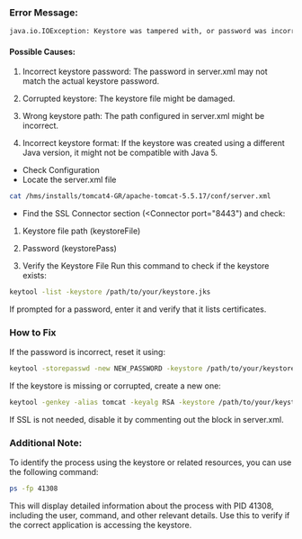 ### Error Message:

```bash
java.io.IOException: Keystore was tampered with, or password was incorrect
```
#### Possible Causes:

1. Incorrect keystore password: The password in server.xml may not match the actual keystore password.

2. Corrupted keystore: The keystore file might be damaged.

3. Wrong keystore path: The path configured in server.xml might be incorrect.

4. Incorrect keystore format: If the keystore was created using a different Java version, it might not be compatible with Java 5.

* Check Configuration
* Locate the server.xml file

```bash
cat /hms/installs/tomcat4-GR/apache-tomcat-5.5.17/conf/server.xml
```
* Find the SSL Connector section (<Connector port="8443") and check:

1. Keystore file path (keystoreFile)

2. Password (keystorePass)

3. Verify the Keystore File Run this command to check if the keystore exists:

```bash
keytool -list -keystore /path/to/your/keystore.jks
```
If prompted for a password, enter it and verify that it lists certificates.

### How to Fix
If the password is incorrect, reset it using:

```bash
keytool -storepasswd -new NEW_PASSWORD -keystore /path/to/your/keystore.jks
```
If the keystore is missing or corrupted, create a new one:

```bash
keytool -genkey -alias tomcat -keyalg RSA -keystore /path/to/your/keystore.jks -validity 3650

```
If SSL is not needed, disable it by commenting out the <Connector port="8443" /> block in server.xml.


### Additional Note:

To identify the process using the keystore or related resources, you can use the following command:

```bash
ps -fp 41308
```

This will display detailed information about the process with PID 41308, including the user, command, and other relevant details. Use this to verify if the correct application is accessing the keystore.